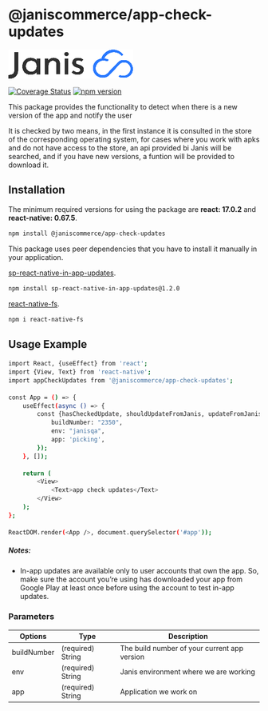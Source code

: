 # @janiscommerce/app-check-updates

![janis-logo](brand-logo.png)

[![Coverage Status](https://github.com/janis-commerce/app-check-updates/actions/workflows/coverage-status.yml/badge.svg)](https://github.com/janis-commerce/app-check-updates/actions/workflows/coverage-status.yml)
[![npm version](https://badge.fury.io/js/%40janiscommerce%2Fapp-check-updates.svg)](https://badge.fury.io/js/%40janiscommerce%2Fapp-check-updates)

This package provides the functionality to detect when there is a new version of the app and notify the user

It is checked by two means, in the first instance it is consulted in the store of the corresponding operating system, for cases where you work with apks and do not have access to the store, an api provided bi Janis will be searched, and if you have new versions, a funtion will be provided to download it.

## Installation

The minimum required versions for using the package are **react: 17.0.2** and **react-native: 0.67.5**.

```sh
npm install @janiscommerce/app-check-updates
```

This package uses peer dependencies that you have to install it manually in your application.

[sp-react-native-in-app-updates](https://www.npmjs.com/package/sp-react-native-in-app-updates/v/1.2.0).

```sh
npm install sp-react-native-in-app-updates@1.2.0
```

[react-native-fs](https://www.npmjs.com/package/react-native-fs).

```sh
npm i react-native-fs
```

## Usage Example

```sh
import React, {useEffect} from 'react';
import {View, Text} from 'react-native';
import appCheckUpdates from '@janiscommerce/app-check-updates';

const App = () => {
	useEffect(async () => {
  		const {hasCheckedUpdate, shouldUpdateFromJanis, updateFromJanis} = await appCheckUpdates({
			buildNumber: "2350",
			env: "janisqa",
			app: 'picking',
		});
	}, []);

	return (
		<View>
			<Text>app check updates</Text>
		</View>
	);
};

ReactDOM.render(<App />, document.querySelector('#app'));
```

##### Notes:

- In-app updates are available only to user accounts that own the app. So, make sure the account you’re using has downloaded your app from Google Play at least once before using the account to test in-app updates.

### Parameters

| Options    | Type              | Description                            |
| ---------- | ----------------- | -------------------------------------- |
| buildNumber | (required) String | The build number of your current app version |
| env | (required) String | Janis environment where we are working |
| app | (required) String | Application we work on |

